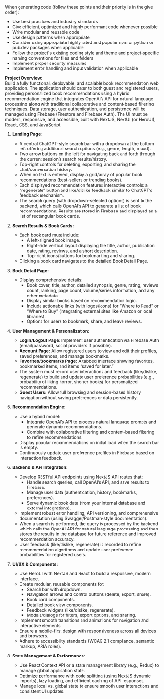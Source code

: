 When generating code (follow these points and their priority is in the give order):
- Use best practices and industry standards
- Give efficient, optimized and highly performant code whenever possible
- Write modular and reusable code
- Use design patterns when appropriate
- Consider using appropriate highly rated and popular npm or python or pub.dev packages when applicable
- Follow the project's existing coding style and theme and project-specific naming conventions for files and folders
- Implement proper security measures
- Implement error handling and input validation when applicable

**Project Overview:**  
Build a fully functional, deployable, and scalable book recommendation web application. The application should cater to both guest and registered users, providing personalized book recommendations using a hybrid recommendation engine that integrates OpenAI’s API for natural language processing along with traditional collaborative and content-based filtering techniques. Data storage, user authentication, and persistence will be managed using Firebase (Firestore and Firebase Auth). The UI must be modern, responsive, and accessible, built with NextJS, NextUI (or HeroUI), React, CSS, and JavaScript.

1. **Landing Page:**  
   - A central ChatGPT-style search bar with a dropdown at the bottom left offering additional search options (e.g., genre, length, mood).
   - Two arrow buttons on the left for navigating back and forth through the current session’s search results/history.
   - Top-right controls for deleting, exporting, and sharing the chat/conversation history.
   - When no text is entered, display a grid/array of popular book recommendations (best-sellers or trending books).
   - Each displayed recommendation features interactive controls: a “regenerate” button and like/dislike feedback similar to ChatGPT’s feedback mechanism.
   - The search query (with dropdown-selected options) is sent to the backend, which calls OpenAI’s API to generate a list of book recommendations. Results are stored in Firebase and displayed as a list of rectangular book cards.

2. **Search Results & Book Cards:**  
   - Each book card must include:
     - A left-aligned book image.
     - Right-side vertical layout displaying the title, author, publication date, rating, reviews, and a short description.
     - Top-right icons/buttons for bookmarking and sharing.
   - Clicking a book card navigates to the detailed Book Detail Page.

3. **Book Detail Page:**  
   - Display comprehensive details:
     - Book cover, title, author, detailed synopsis, genre, rating, reviews count, ranking, page count, volume/series information, and any other metadata.
     - Display similar books based on recommendation logic.
     - Include actionable links (with logos/icons) for “Where to Read” or “Where to Buy” (integrating external sites like Amazon or local libraries).
     - Options for users to bookmark, share, and leave reviews.

4. **User Management & Personalization:**  
   - **Login/Logout Page:** Implement user authentication via Firebase Auth (email/password, social providers if possible).
   - **Account Page:** Allow registered users to view and edit their profiles, saved preferences, and manage bookmarks.
   - **Favorites/Bookmarks Page:** A tabbed interface showing favorites, bookmarked items, and items “saved for later.”
   - The system must record user interactions and feedback (like/dislike, regenerate) to build and update user preference probabilities (e.g., probability of liking horror, shorter books) for personalized recommendations.
   - **Guest Users:** Allow full browsing and session-based history navigation without saving preferences or data persistently.

5. **Recommendation Engine:**  
   - Use a hybrid model:
     - Integrate OpenAI’s API to process natural language prompts and generate dynamic recommendations.
     - Combine with collaborative filtering and content-based filtering to refine recommendations.
   - Display popular recommendations on initial load when the search bar is empty.
   - Continuously update user preference profiles in Firebase based on interaction feedback.

6. **Backend & API Integration:**  
   - Develop RESTful API endpoints using NextJS API routes that:
     - Handle search queries, call OpenAI’s API, and save results to Firebase.
     - Manage user data (authentication, history, bookmarks, preferences).
     - Serve dynamic book data (from your internal database and external integrations).
   - Implement robust error handling, API versioning, and comprehensive documentation (using Swagger/Postman-style documentation).
   - When a search is performed, the query is processed by the backend which calls the OpenAI API for natural language processing and then stores the results in the database for future reference and improved recommendation accuracy.  
   - User feedback (like/dislike, regenerate) is recorded to refine recommendation algorithms and update user preference probabilities for registered users.

7. **UI/UX & Components:**  
   - Use HeroUI with NextJS and React to build a responsive, modern interface.
   - Create modular, reusable components for:
     - Search bar with dropdown.
     - Navigation arrows and control buttons (delete, export, share).
     - Book card components.
     - Detailed book view components.
     - Feedback widgets (like/dislike, regenerate).
     - Modals/dialogs for filters, export options, and sharing.
   - Implement smooth transitions and animations for navigation and interactive elements.
   - Ensure a mobile-first design with responsiveness across all devices and browsers.
   - Adhere to accessibility standards (WCAG 2.1 compliance, semantic markup, ARIA roles).

8. **State Management & Performance:**  
   - Use React Context API or a state management library (e.g., Redux) to manage global application state.
   - Optimize performance with code splitting (using NextJS dynamic imports), lazy loading, and efficient caching of API responses.
   - Manage local vs. global state to ensure smooth user interactions and consistent UI updates.